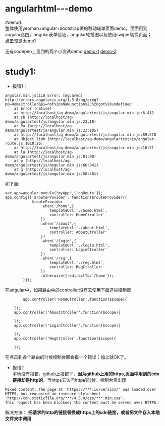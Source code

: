 # angularhtml---demo
>
#demo1.  
整体使用yeoman+angular+bootstrap做的移动端单页面demo，里面用到angular路由，angular表单验证，angular轮播图以及使用swiper切换页面；  
[点击预览demo1](https://fairyly.github.io/angularhtml---demo/app/)

还有codepen上见到的两个小测试demo:[demo-1](https://fairyly.github.io/angularhtml---demo/app/test1)  [demo-2](https://fairyly.github.io/angularhtml---demo/app/test2)

# study1:
- 报错1：
```
angular.min.js:118 Error: [ng:areq] http://errors.angularjs.org/1.5.8/ng/areq?p0=HomeCtroller&p1=not%20aNaNunction%2C%20got%20undefined
    at Error (native)
    at http://localhost/ag-demo/angulartest/js/angular.min.js:6:412
    at sb (http://localhost/ag-demo/angulartest/js/angular.min.js:23:18)
    at Pa (http://localhost/ag-demo/angulartest/js/angular.min.js:23:105)
    at http://localhost/ag-demo/angulartest/js/angular.min.js:89:310
    at Object.link (http://localhost/ag-demo/angulartest/js/angular-route.js:1010:26)
    at http://localhost/ag-demo/angulartest/js/angular.min.js:16:71
    at la (http://localhost/ag-demo/angulartest/js/angular.min.js:81:90)
    at p (http://localhost/ag-demo/angulartest/js/angular.min.js:66:341)
    at g (http://localhost/ag-demo/angulartest/js/angular.min.js:58:481)
```
如下面:
```
var app=angular.module("myApp",['ngRoute']);
app.config(['$routeProvider', function($routeProvider){
		    $routeProvider
		        .when('/home',{
		        	templateUrl:'./home.html',
		        	controller:'HomeCtroller'
		        })
		        .when('/about',{
		        	templateUrl:'./about.html',
		        	controller:'AboutCtroller'
		        })
		        .when('/login',{
		        	templateUrl:'./login.html',
		        	controller:'LoginCtroller'
		        })
		        .when('/reg',{
		        	templateUrl:'./reg.html',
		        	controller:'RegCtroller'
		        })
		        .otherwise({redirectTo:'/home'});
		}]);
```
在angular中，如果路由中的controller没有去使用下面这些控制器
```
    	app.controller('HomeCtroller',function($scope){

	});
	app.controller('AboutCtroller',function($scope){

	});
	app.controller('LoginCtroller',function($scope){

	});
	app.controller('RegCtroller',function($scope){

	});
```
在点击到各个路由的时候控制台都会报一个错误；加上就OK了。

- 报错2  
本地没有报错，github上报错了，**因为github上用的https,页面中用到的cdn链接却是http的**，当https去访问http的时候，控制台常出现

```
Mixed Content: The page at 'https://***.io/version/' was loaded over HTTPS, but requested an insecure stylesheet   'http://cdn.staticfile.org/***/4.5.0/css/***.min.css'.  
This request has been blocked; the content must be served over HTTPS.
```
解决方法： **把请求的http的链接替换成https上的cdn链接，或者把文件存入本地文件夹中调用**
